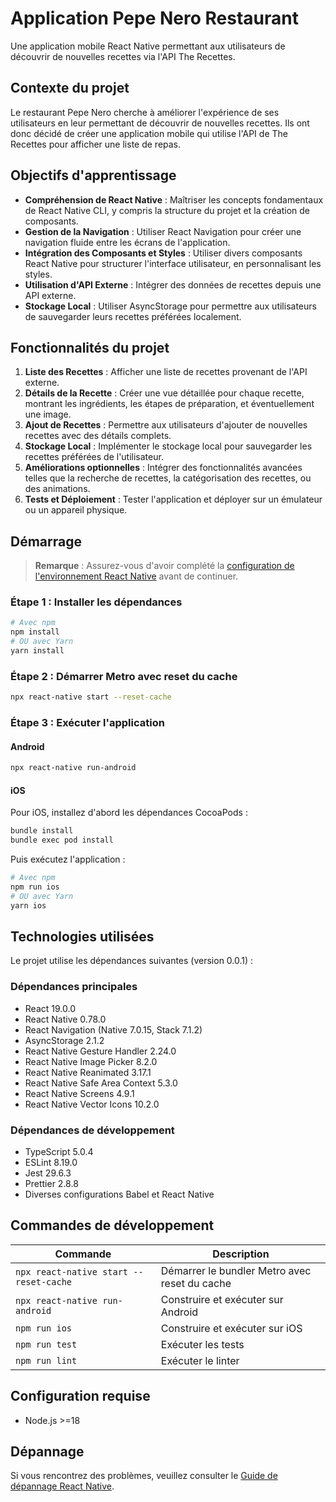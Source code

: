 # Application Pepe Nero Restaurant

Une application mobile React Native permettant aux utilisateurs de découvrir de nouvelles recettes via l'API The Recettes.

## Contexte du projet

Le restaurant Pepe Nero cherche à améliorer l'expérience de ses utilisateurs en leur permettant de découvrir de nouvelles recettes. Ils ont donc décidé de créer une application mobile qui utilise l'API de The Recettes pour afficher une liste de repas.

## Objectifs d'apprentissage

- **Compréhension de React Native** : Maîtriser les concepts fondamentaux de React Native CLI, y compris la structure du projet et la création de composants.
- **Gestion de la Navigation** : Utiliser React Navigation pour créer une navigation fluide entre les écrans de l'application.
- **Intégration des Composants et Styles** : Utiliser divers composants React Native pour structurer l'interface utilisateur, en personnalisant les styles.
- **Utilisation d'API Externe** : Intégrer des données de recettes depuis une API externe.
- **Stockage Local** : Utiliser AsyncStorage pour permettre aux utilisateurs de sauvegarder leurs recettes préférées localement.

## Fonctionnalités du projet

1. **Liste des Recettes** : Afficher une liste de recettes provenant de l'API externe.
2. **Détails de la Recette** : Créer une vue détaillée pour chaque recette, montrant les ingrédients, les étapes de préparation, et éventuellement une image.
3. **Ajout de Recettes** : Permettre aux utilisateurs d'ajouter de nouvelles recettes avec des détails complets.
4. **Stockage Local** : Implémenter le stockage local pour sauvegarder les recettes préférées de l'utilisateur.
5. **Améliorations optionnelles** : Intégrer des fonctionnalités avancées telles que la recherche de recettes, la catégorisation des recettes, ou des animations.
6. **Tests et Déploiement** : Tester l'application et déployer sur un émulateur ou un appareil physique.

## Démarrage

> **Remarque** : Assurez-vous d'avoir complété la [configuration de l'environnement React Native](https://reactnative.dev/docs/set-up-your-environment) avant de continuer.

### Étape 1 : Installer les dépendances

```sh
# Avec npm
npm install
# OU avec Yarn
yarn install
```

### Étape 2 : Démarrer Metro avec reset du cache

```sh
npx react-native start --reset-cache
```

### Étape 3 : Exécuter l'application

#### Android

```sh
npx react-native run-android
```

#### iOS

Pour iOS, installez d'abord les dépendances CocoaPods :

```sh
bundle install
bundle exec pod install
```

Puis exécutez l'application :

```sh
# Avec npm
npm run ios
# OU avec Yarn
yarn ios
```

## Technologies utilisées

Le projet utilise les dépendances suivantes (version 0.0.1) :

### Dépendances principales
- React 19.0.0
- React Native 0.78.0
- React Navigation (Native 7.0.15, Stack 7.1.2)
- AsyncStorage 2.1.2
- React Native Gesture Handler 2.24.0
- React Native Image Picker 8.2.0
- React Native Reanimated 3.17.1
- React Native Safe Area Context 5.3.0
- React Native Screens 4.9.1
- React Native Vector Icons 10.2.0

### Dépendances de développement
- TypeScript 5.0.4
- ESLint 8.19.0
- Jest 29.6.3
- Prettier 2.8.8
- Diverses configurations Babel et React Native

## Commandes de développement

| Commande | Description |
|---------|-------------|
| `npx react-native start --reset-cache` | Démarrer le bundler Metro avec reset du cache |
| `npx react-native run-android` | Construire et exécuter sur Android |
| `npm run ios` | Construire et exécuter sur iOS |
| `npm run test` | Exécuter les tests |
| `npm run lint` | Exécuter le linter |

## Configuration requise

- Node.js >=18

## Dépannage

Si vous rencontrez des problèmes, veuillez consulter le [Guide de dépannage React Native](https://reactnative.dev/docs/troubleshooting).
